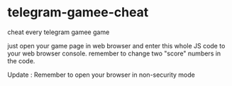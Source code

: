 # telegram-gamee-cheat
cheat every telegram gamee game



just open your game page in web browser and enter this whole JS code to your web browser console.
remember to change two "score" numbers in the code.

Update : Remember to open your browser in non-security mode
